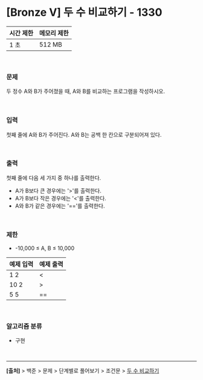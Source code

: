 # [Bronze Ⅴ] 두 수 비교하기 - 1330

|시간 제한|메모리 제한|
|---|---|
|1 초|512 MB|

<br>

### 문제
두 정수 A와 B가 주어졌을 때, A와 B를 비교하는 프로그램을 작성하시오.

<br>

### 입력
첫째 줄에 A와 B가 주어진다. A와 B는 공백 한 칸으로 구분되어져 있다.

<br>

### 출력
첫째 줄에 다음 세 가지 중 하나를 출력한다.
* A가 B보다 큰 경우에는 '>'를 출력한다.
* A가 B보다 작은 경우에는 '<'를 출력한다.
* A와 B가 같은 경우에는 '=='를 출력한다.

<br>

### 제한
* -10,000 ≤ A, B ≤ 10,000


|예제 입력|예제 출력|
|---|---|
|1 2|<|
|10 2|>|
|5 5|==|

<br>

### 알고리즘 분류
* 구현

<br>

---
**[출처]** > 백준 > 문제 > 단계별로 풀어보기 > 조건문 > [두 수 비교하기](https://www.acmicpc.net/problem/1330)